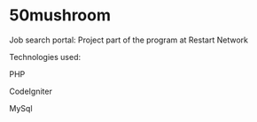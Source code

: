 # 50mushroom


Job search portal: Project part of the program at Restart Network

Technologies used: 



PHP

CodeIgniter

MySql
